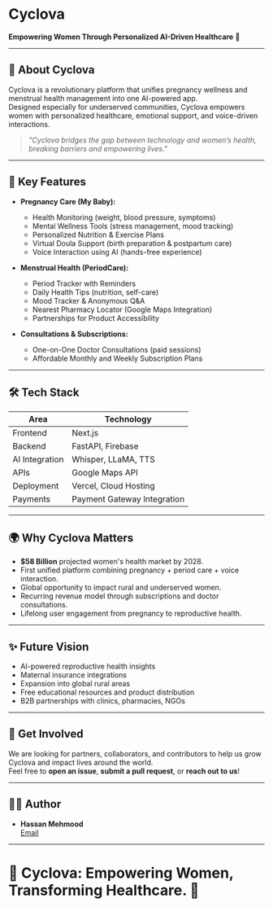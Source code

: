 # Cyclova

**Empowering Women Through Personalized AI-Driven Healthcare** 🌸

---

## 🚀 About Cyclova

Cyclova is a revolutionary platform that unifies pregnancy wellness and menstrual health management into one AI-powered app.  
Designed especially for underserved communities, Cyclova empowers women with personalized healthcare, emotional support, and voice-driven interactions.

> *"Cyclova bridges the gap between technology and women’s health, breaking barriers and empowering lives."*

---

## 📌 Key Features

- **Pregnancy Care (My Baby):**
  - Health Monitoring (weight, blood pressure, symptoms)
  - Mental Wellness Tools (stress management, mood tracking)
  - Personalized Nutrition & Exercise Plans
  - Virtual Doula Support (birth preparation & postpartum care)
  - Voice Interaction using AI (hands-free experience)

- **Menstrual Health (PeriodCare):**
  - Period Tracker with Reminders
  - Daily Health Tips (nutrition, self-care)
  - Mood Tracker & Anonymous Q&A
  - Nearest Pharmacy Locator (Google Maps Integration)
  - Partnerships for Product Accessibility

- **Consultations & Subscriptions:**
  - One-on-One Doctor Consultations (paid sessions)
  - Affordable Monthly and Weekly Subscription Plans

---

## 🛠️ Tech Stack

| Area              | Technology         |
|-------------------|---------------------|
| Frontend          | Next.js              |
| Backend           | FastAPI, Firebase    |
| AI Integration    | Whisper, LLaMA, TTS  |
| APIs              | Google Maps API      |
| Deployment        | Vercel, Cloud Hosting|
| Payments          | Payment Gateway Integration |

---

## 🌍 Why Cyclova Matters

- **$58 Billion** projected women's health market by 2028.
- First unified platform combining pregnancy + period care + voice interaction.
- Global opportunity to impact rural and underserved women.
- Recurring revenue model through subscriptions and doctor consultations.
- Lifelong user engagement from pregnancy to reproductive health.

---

## ✨ Future Vision

- AI-powered reproductive health insights
- Maternal insurance integrations
- Expansion into global rural areas
- Free educational resources and product distribution
- B2B partnerships with clinics, pharmacies, NGOs

---

## 📢 Get Involved

We are looking for partners, collaborators, and contributors to help us grow Cyclova and impact lives around the world.  
Feel free to **open an issue**, **submit a pull request**, or **reach out to us**!

---

## 🧑‍💻 Author

- **Hassan Mehmood**  
  [Email](mailto:ihassan463m@gmail.com)

---

# 🌸 Cyclova: Empowering Women, Transforming Healthcare. 🌸


